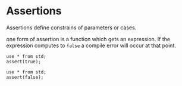 # Assertions

Assertions define constrains of parameters or cases.

one form of assertion is a function which gets an expression.
If the expression computes to `false` a compile error will occur at
that point.

```µCAD,assert
use * from std;
assert(true);
```

```µCAD,assert_fail#fail
use * from std;
assert(false);
```
